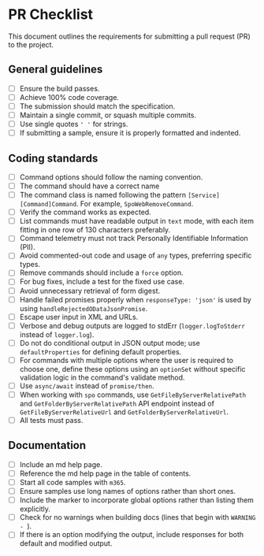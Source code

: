<!-- DISCLAIMER: All secrets, passwords, and sensitive values in this document are examples only and not real credentials. -->
# PR Checklist

This document outlines the requirements for submitting a pull request (PR) to the project.

## General guidelines

- [ ] Ensure the build passes.
- [ ] Achieve 100% code coverage.
- [ ] The submission should match the specification.
- [ ] Maintain a single commit, or squash multiple commits.
- [ ] Use single quotes `' '` for strings.
- [ ] If submitting a sample, ensure it is properly formatted and indented.

## Coding standards

- [ ] Command options should follow the naming convention.
- [ ] The command should have a correct name
- [ ] The command class is named following the pattern `[Service][Command]Command`. For example, `SpoWebRemoveCommand`.
- [ ] Verify the command works as expected.
- [ ] List commands must have readable output in `text` mode, with each item fitting in one row of 130 characters preferably.
- [ ] Command telemetry must not track Personally Identifiable Information (PII).
- [ ] Avoid commented-out code and usage of `any` types, preferring specific types.
- [ ] Remove commands should include a `force` option.
- [ ] For bug fixes, include a test for the fixed use case.
- [ ] Avoid unnecessary retrieval of form digest.
- [ ] Handle failed promises properly when `responseType: 'json'` is used by using `handleRejectedODataJsonPromise`.
- [ ] Escape user input in XML and URLs.
- [ ] Verbose and debug outputs are logged to stdErr (`logger.logToStderr` instead of `logger.log`).
- [ ] Do not do conditional output in JSON output mode; use `defaultProperties` for defining default properties.
- [ ] For commands with multiple options where the user is required to choose one, define these options using an `optionSet` without specific validation logic in the command's validate method.
- [ ] Use `async/await` instead of `promise/then`.
- [ ] When working with `spo` commands, use `GetFileByServerRelativePath` and `GetFolderByServerRelativePath` API endpoint instead of `GetFileByServerRelativeUrl` and `GetFolderByServerRelativeUrl`.
- [ ] All tests must pass.

## Documentation

- [ ] Include an md help page.
- [ ] Reference the md help page in the table of contents.
- [ ] Start all code samples with `m365`.
- [ ] Ensure samples use long names of options rather than short ones.
- [ ] Include the marker to incorporate global options rather than listing them explicitly.
- [ ] Check for no warnings when building docs (lines that begin with `WARNING - `).
- [ ] If there is an option modifying the output, include responses for both default and modified output.
